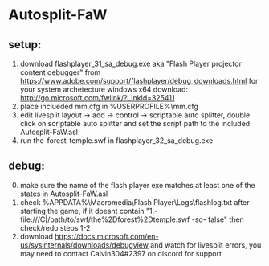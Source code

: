 # Autosplit-FaW

## setup:

1. download flashplayer_31_sa_debug.exe aka "Flash Player projector content debugger" from https://www.adobe.com/support/flashplayer/debug_downloads.html for your system archetecture
	windows x64 download: http://go.microsoft.com/fwlink/?LinkId=325411
2. place inclueded mm.cfg in %USERPROFILE%\mm.cfg
3. edit livesplit layout -> add -> control -> scriptable auto splitter, double click on scriptable auto splitter and set the script path to the included Autosplit-FaW.asl
4. run the-forest-temple.swf in flashplayer_32_sa_debug.exe

## debug:
0. make sure the name of the flash player exe matches at least one of the states in Autosplit-FaW.asl
1. check %APPDATA%\Macromedia\Flash Player\Logs\flashlog.txt after starting the game, 
	if it doesnt contain "1.- file:///C|/path/to/swf/the%2Dforest%2Dtemple.swf -so- false" then check/redo steps 1-2
2. download https://docs.microsoft.com/en-us/sysinternals/downloads/debugview and watch for livesplit errors, you may need to contact Calvin304#2397 on discord for support
